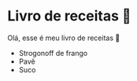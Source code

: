 # Livro de receitas :eagle: #

Olá, esse é meu livro de receitas :book:

- Strogonoff de frango
- Pavê
- Suco



